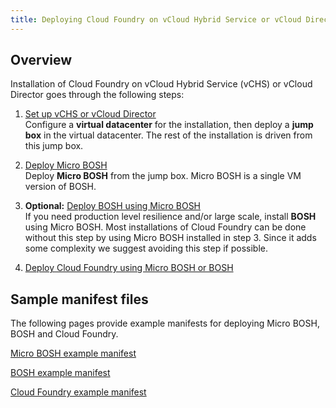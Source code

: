 ```yaml
---
title: Deploying Cloud Foundry on vCloud Hybrid Service or vCloud Director
---
```


## Overview ##

Installation of Cloud Foundry on vCloud Hybrid Service (vCHS) or vCloud Director goes through the following steps:

1. [Set up vCHS or vCloud Director](setup-vcloud.html)  
Configure a **virtual datacenter** for the installation, then deploy a **jump box** in the virtual datacenter. The rest of the installation is driven from this jump box.

2. [Deploy Micro BOSH](deploying_micro_bosh.html)  
Deploy **Micro BOSH** from the jump box. Micro BOSH is a single VM version of BOSH.

3. **Optional:** [Deploy BOSH using Micro BOSH](deploying_bosh_with_micro_bosh.html)  
If you need production level resilience and/or large scale, install **BOSH** using Micro BOSH. Most installations of Cloud Foundry can be done without this step by using Micro BOSH installed in step 3. Since it adds some complexity we suggest avoiding this step if possible.

4. [Deploy Cloud Foundry using Micro BOSH or BOSH](deploy_cf.html)


## Sample manifest files ##


The following pages provide example manifests for deploying Micro BOSH, BOSH and Cloud Foundry.

[Micro BOSH example manifest](micro-bosh-example-manifest.html)

[BOSH example manifest](bosh-example-manifest.html)

[Cloud Foundry example manifest](cloud-foundry-example-manifest.html)
